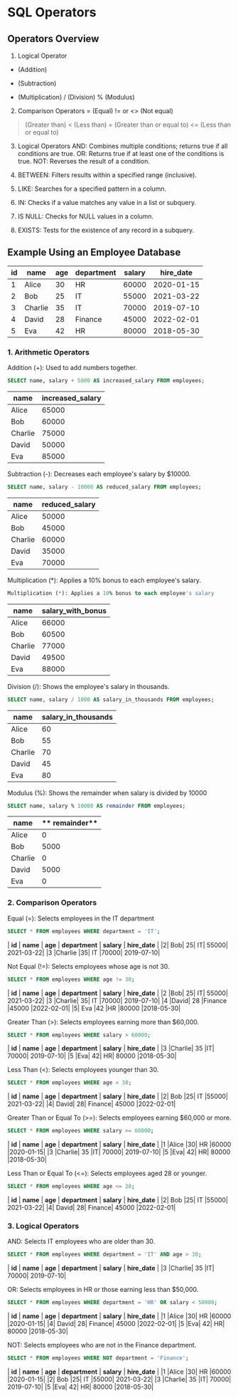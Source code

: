 # SQL Operators
## Operators Overview
1. Logical Operator 
+ (Addition)
- (Subtraction)
* (Multiplication)
/ (Division)
% (Modulus)

2. Comparison Operators 
= (Equal)
!= or <> (Not equal)
> (Greater than)
< (Less than)
>= (Greater than or equal to)
<= (Less than or equal to)

3. Logical Operators
AND: Combines multiple conditions; returns true if all conditions are true.
OR: Returns true if at least one of the conditions is true.
NOT: Reverses the result of a condition.

4. BETWEEN: Filters results within a specified range (inclusive).
5. LIKE: Searches for a specified pattern in a column.
6. IN: Checks if a value matches any value in a list or subquery.
7. IS NULL: Checks for NULL values in a column.
8. EXISTS: Tests for the existence of any record in a subquery.

## Example Using an Employee Database

| **id** | **name** | **age** | **department** | **salary** | **hire_date** |
|------------------|----------------|----------------|--------------------|----------------|------------|
| 1             | Alice           | 30            | HR                  | 60000     | 2020-01-15   |
| 2             | Bob           | 25            | IT                  | 55000     | 2021-03-22   |
| 3             | Charlie           | 35            | IT                  | 70000     | 2019-07-10   |
| 4             | David           | 28            | Finance                  | 45000     | 2022-02-01   |
| 5             | Eva           | 42            | HR                  | 80000     | 2018-05-30   |

### 1. Arithmetic Operators
Addition (+): Used to add numbers together.
```sql
SELECT name, salary + 5000 AS increased_salary FROM employees;
```
| **name** | **increased_salary** |
|----------------|------------|
|Alice|	65000|
|Bob|	60000|
|Charlie|	75000|
|David|	50000|
|Eva|	85000|

Subtraction (-): Decreases each employee's salary by $10000.
```sql
SELECT name, salary - 10000 AS reduced_salary FROM employees;
```
| **name** | **reduced_salary** |
|----------------|------------|
|Alice|	50000|
|Bob|	45000|
|Charlie|	60000|
|David|	35000|
|Eva|	70000|

Multiplication (*): Applies a 10% bonus to each employee's salary.
```sql
Multiplication (*): Applies a 10% bonus to each employee's salary
```
| **name** | **salary_with_bonus** |
|----------------|------------|
|Alice|	66000|
|Bob|	60500|
|Charlie|	77000|
|David|	49500|
|Eva|	88000|

Division (/): Shows the employee's salary in thousands.
```sql
SELECT name, salary / 1000 AS salary_in_thousands FROM employees;
```
| **name** | **salary_in_thousands** |
|----------------|------------|
|Alice|	60|
|Bob|	55|
|Charlie|	70|
|David|	45|
|Eva|	80|

Modulus (%): Shows the remainder when salary is divided by 10000
```sql
SELECT name, salary % 10000 AS remainder FROM employees;
```
| **name** | **	remainder** |
|----------------|------------|
|Alice|	0|
|Bob|	5000|
|Charlie|	0|
|David|	5000|
|Eva|	0|

### 2. Comparison Operators
Equal (=): Selects employees in the IT department
```sql
SELECT * FROM employees WHERE department = 'IT';
```
| **id** | **name** | **age** | **department** | **salary** | **hire_date** |
|2|	Bob|	25|	IT|	55000|	2021-03-22|
|3	|Charlie	|35|	IT	|70000|	2019-07-10|

Not Equal (!=): Selects employees whose age is not 30.
```sql
SELECT * FROM employees WHERE age != 30;
```
| **id** | **name** | **age** | **department** | **salary** | **hire_date** |
|2	|Bob|	25|	IT|	55000|	2021-03-22|
|3	|Charlie|	35|	IT	|70000|	2019-07-10|
|4	|David|	28	|Finance	|45000	|2022-02-01|
|5|	Eva	|42	|HR	|80000	|2018-05-30|

Greater Than (>): Selects employees earning more than $60,000.
```sql
SELECT * FROM employees WHERE salary > 60000;
```
| **id** | **name** | **age** | **department** | **salary** | **hire_date** |
|3	|Charlie|	35	|IT|	70000|	2019-07-10|
|5	|Eva|	42|	HR|	80000	|2018-05-30|

Less Than (<): Selects employees younger than 30.
```sql
SELECT * FROM employees WHERE age < 30;
```

| **id** | **name** | **age** | **department** | **salary** | **hire_date** |
|2|	Bob	|25|	IT	|55000|	2021-03-22|
|4|	David|	28|	Finance|	45000	|2022-02-01|

Greater Than or Equal To (>=): Selects employees earning $60,000 or more.
```sql
SELECT * FROM employees WHERE salary >= 60000;
```
| **id** | **name** | **age** | **department** | **salary** | **hire_date** |
|1	|Alice	|30|	HR	|60000	|2020-01-15|
|3	|Charlie|	35	|IT|	70000|	2019-07-10|
|5	|Eva|	42|	HR|	80000	|2018-05-30|

Less Than or Equal To (<=): Selects employees aged 28 or younger.
```sql
SELECT * FROM employees WHERE age <= 28;
```

| **id** | **name** | **age** | **department** | **salary** | **hire_date** |
|2|	Bob	|25|	IT	|55000|	2021-03-22|
|4|	David|	28|	Finance|	45000	|2022-02-01|

### 3. Logical Operators
AND: Selects IT employees who are older than 30.
```sql
SELECT * FROM employees WHERE department = 'IT' AND age > 30;
```

| **id** | **name** | **age** | **department** | **salary** | **hire_date** |
|3	|Charlie|	35	|IT|	70000|	2019-07-10|

OR: Selects employees in HR or those earning less than $50,000.
```sql
SELECT * FROM employees WHERE department = 'HR' OR salary < 50000;
```

| **id** | **name** | **age** | **department** | **salary** | **hire_date** |
|1	|Alice	|30|	HR	|60000	|2020-01-15|
|4|	David|	28|	Finance|	45000	|2022-02-01|
|5	|Eva|	42|	HR|	80000	|2018-05-30|

NOT: Selects employees who are not in the Finance department.
```sql
SELECT * FROM employees WHERE NOT department = 'Finance';
```

| **id** | **name** | **age** | **department** | **salary** | **hire_date** |
|1	|Alice	|30|	HR	|60000	|2020-01-15|
|2|	Bob	|25|	IT	|55000|	2021-03-22|
|3	|Charlie|	35	|IT|	70000|	2019-07-10|
|5	|Eva|	42|	HR|	80000	|2018-05-30|

